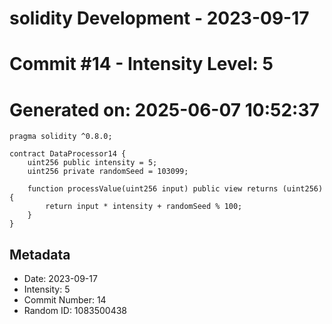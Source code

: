 ﻿# solidity Development - 2023-09-17
# Commit #14 - Intensity Level: 5
# Generated on: 2025-06-07 10:52:37
```solidity
pragma solidity ^0.8.0;

contract DataProcessor14 {
    uint256 public intensity = 5;
    uint256 private randomSeed = 103099;

    function processValue(uint256 input) public view returns (uint256) {
        return input * intensity + randomSeed % 100;
    }
}
```
## Metadata
- Date: 2023-09-17
- Intensity: 5
- Commit Number: 14
- Random ID: 1083500438
